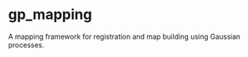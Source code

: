 gp_mapping
=============

A mapping framework for registration and map building using Gaussian processes.
